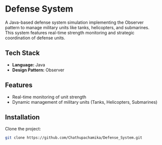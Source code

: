 # Defense System

A Java-based defense system simulation implementing the Observer pattern to manage military units like tanks, helicopters, and submarines. This system features real-time strength monitoring and strategic coordination of defense units.

## Tech Stack

- **Language:** Java
- **Design Pattern:** Observer

## Features

- Real-time monitoring of unit strength
- Dynamic management of military units (Tanks, Helicopters, Submarines)

## Installation

Clone the project:

```bash
git clone https://github.com/Chathupachamika/Defense_System.git
